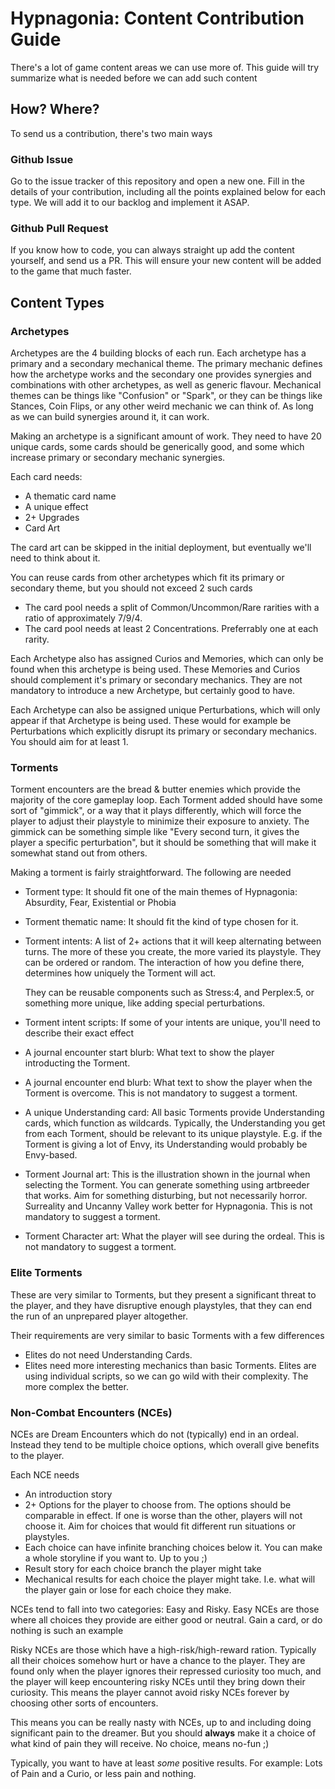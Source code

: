 # Hypnagonia: Content Contribution Guide

There's a lot of game content areas we can use more of. This guide will try summarize what is needed before we can add such content

## How? Where?

To send us a contribution, there's two main ways

### Github Issue

Go to the issue tracker of this repository and open a new one. Fill in the details of your contribution, including all the points explained below for each type. We will add it to our backlog and implement it ASAP.

### Github Pull Request

If you know how to code, you can always straight up add the content yourself, and send us a PR. This will ensure your new content will be added to the game that much faster.

## Content Types

### Archetypes

Archetypes are the 4 building blocks of each run. Each archetype has a primary and a secondary mechanical theme. The primary mechanic defines how the archetype works and the secondary one provides synergies and combinations with other archetypes, as well as generic flavour. Mechanical themes can be things like "Confusion" or "Spark", or they can be things like Stances, Coin Flips, or any other weird mechanic we can think of. As long as we can build synergies around it, it can work.

Making an archetype is a significant amount of work. They need to have 20 unique cards, some cards should be generically good, and some which increase primary or secondary mechanic synergies.

Each card needs:
* A thematic card name
* A unique effect
* 2+ Upgrades
* Card Art

The card art can be skipped in the initial deployment, but eventually we'll need to think about it.

You can reuse cards from other archetypes which fit its primary or secondary theme, but you should not exceed 2 such cards

* The card pool needs a split of Common/Uncommon/Rare rarities with a ratio of approximately 7/9/4.
* The card pool needs at least 2 Concentrations. Preferrably one at each rarity.

Each Archetype also has assigned Curios and Memories, which can only be found when this archetype is being used. These Memories and Curios should complement it's primary or secondary mechanics. They are not mandatory to introduce a new Archetype, but certainly good to have.

Each Archetype can also be assigned unique Perturbations, which will only appear if that Archetype is being used. These would for example be Perturbations which explicitly disrupt its primary or secondary mechanics. You should aim for at least 1.

### Torments

Torment encounters are the bread & butter enemies which provide the majority of the core gameplay loop. Each Torment added should have some sort of "gimmick", or a way that it plays differently, which will force the player to adjust their playstyle to minimize their exposure to anxiety. The gimmick can be something simple like "Every second turn, it gives the player a specific perturbation", but it should be something that will make it somewhat stand out from others.

Making a torment is fairly straightforward. The following are needed

* Torment type: It should fit one of the main themes of Hypnagonia: Absurdity, Fear, Existential or Phobia
* Torment thematic name: It should fit the kind of type chosen for it.
* Torment intents: A list of 2+ actions that it will keep alternating between turns. The more of these you create, the more varied its playstyle. They can be ordered or random. The interaction of how you define there, determines how uniquely the Torment will act.

   They can be reusable components such as Stress:4, and Perplex:5, or something more unique, like adding special perturbations.
* Torment intent scripts: If some of your intents are unique, you'll need to describe their exact effect
* A journal encounter start blurb: What text to show the player introducting the Torment.
* A journal encounter end blurb: What text to show the player when the Torment is overcome. This is not mandatory to suggest a torment.
* A unique Understanding card: All basic Torments provide Understanding cards, which function as wildcards. Typically, the Understanding you get from each Torment, should be relevant to its unique playstyle. E.g. if the Torment is giving a lot of Envy, its Understanding would probably be Envy-based.
* Torment Journal art: This is the illustration shown in the journal when selecting the Torment. You can generate something using artbreeder that works. Aim for something disturbing, but not necessarily horror. Surreality and Uncanny Valley work better for Hypnagonia. This is not mandatory to suggest a torment.
* Torment Character art: What the player will see during the ordeal. This is not mandatory to suggest a torment.



### Elite Torments

These are very similar to Torments, but they present a significant threat to the player, and they have disruptive enough playstyles, that they can end the run of an unprepared player altogether.

Their requirements are very similar to basic Torments with a few differences

* Elites do not need Understanding Cards.
* Elites need more interesting mechanics than basic Torments. Elites are using individual scripts, so we can go wild with their complexity. The more complex the better.

### Non-Combat Encounters (NCEs)

NCEs are Dream Encounters which do not (typically) end in an ordeal. Instead they tend to be multiple choice options, which overall give benefits to the player.

Each NCE needs

* An introduction story
* 2+ Options for the player to choose from. The options should be comparable in effect. If one is worse than the other, players will not choose it. Aim for choices that would fit different run situations or playstyles.
* Each choice can have infinite branching choices below it. You can make a whole storyline if you want to. Up to you ;)
* Result story for each choice branch the player might take
* Mechanical results for each choice the player might take. I.e. what will the player gain or lose for each choice they make.

NCEs tend to fall into two categories: Easy and Risky. Easy NCEs are those where all choices they provide are either good or neutral. Gain a card, or do nothing is such an example

Risky NCEs are those which have a high-risk/high-reward ration. Typically all their choices somehow hurt or have a chance to the player. They are found only when the player ignores their repressed curiosity too much, and the player will keep encountering risky NCEs until they bring down their curiosity. This means the player cannot avoid risky NCEs forever by choosing other sorts of encounters.

This means you can be really nasty with NCEs, up to and including doing significant pain to the dreamer. But you should **always** make it a choice of what kind of pain they will receive. No choice, means no-fun ;)

Typically, you want to have at least *some* positive results. For example: Lots of Pain and a Curio, or less pain and nothing.


